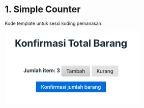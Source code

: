 # 1. Simple Counter

Kode template untuk sessi koding pemanasan.

![tampilan layar dengan 2 button untuk meng-update angka counter](../public/01-simple-counter.png)
